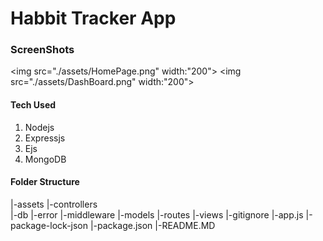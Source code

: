 # Habbit Tracker App

### ScreenShots

<img src="./assets/HomePage.png" width:"200">
<img src="./assets/DashBoard.png" width:"200">

#### Tech Used

1. Nodejs
2. Expressjs
3. Ejs
4. MongoDB

#### Folder Structure

|-assets
|-controllers  
|-db
|-error
|-middleware
|-models
|-routes
|-views
|-gitignore
|-app.js
|-package-lock-json
|-package.json
|-README.MD
